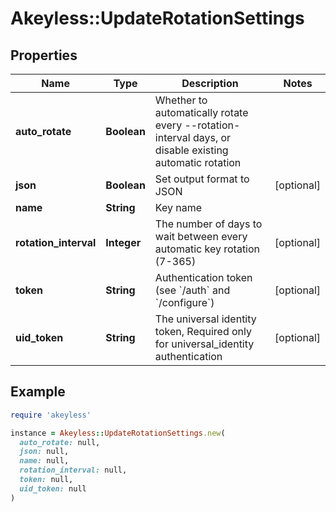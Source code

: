 # Akeyless::UpdateRotationSettings

## Properties

| Name | Type | Description | Notes |
| ---- | ---- | ----------- | ----- |
| **auto_rotate** | **Boolean** | Whether to automatically rotate every --rotation-interval days, or disable existing automatic rotation |  |
| **json** | **Boolean** | Set output format to JSON | [optional] |
| **name** | **String** | Key name |  |
| **rotation_interval** | **Integer** | The number of days to wait between every automatic key rotation (7-365) | [optional] |
| **token** | **String** | Authentication token (see &#x60;/auth&#x60; and &#x60;/configure&#x60;) | [optional] |
| **uid_token** | **String** | The universal identity token, Required only for universal_identity authentication | [optional] |

## Example

```ruby
require 'akeyless'

instance = Akeyless::UpdateRotationSettings.new(
  auto_rotate: null,
  json: null,
  name: null,
  rotation_interval: null,
  token: null,
  uid_token: null
)
```

